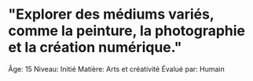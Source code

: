 # "Explorer des médiums variés, comme la peinture, la photographie et la création numérique."

Âge: 15
Niveau: Initié
Matière: Arts et créativité
Évalué par: Humain